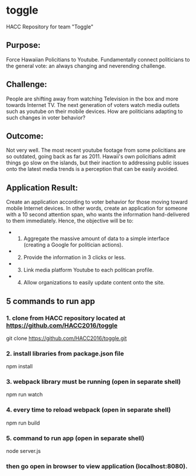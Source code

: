 # toggle
HACC Repository for team "Toggle"



## Purpose: 
Force Hawaiian Policitians to Youtube. Fundamentally connect politicians to the general vote: an always changing and neverending challenge.  

## Challenge: 
People are shifting away from watching Television in the box and more towards Internet TV.  The next generation of voters watch media outlets such as youtube on their mobile devices.  How are politicians adapting to such changes in voter behavior?  

## Outcome: 
Not very well. The most recent youtube footage from some policitians are so outdated, going back as far as 2011.  Hawaii's own policitians admit things go slow on the islands, but their inaction to addressing public issues onto the latest media trends is a perception that can be easily avoided.

## Application Result: 
Create an application according to voter behavior for those moving toward mobile Internet devices. In other words, create an application for someone with a 10 second attention span, who wants the information hand-delivered to them immediately. Hence, the objective will be to: 
* 1) Aggregate the massive amount of data to a simple interface (creating a Google for politician actions). 
* 2) Provide the information in 3 clicks or less. 
* 3) Link media platform Youtube to each politican profile. 
* 4) Allow organizations to easily update content onto the site.



## 5 commands to run app

### 1. clone from HACC repository located at https://github.com/HACC2016/toggle
git clone https://github.com/HACC2016/toggle.git

### 2. install libraries from package.json file
npm install

### 3. webpack library must be running (open in separate shell)
npm run watch

### 4. every time to reload webpack (open in separate shell)
npm run build

### 5. command to run app (open in separate shell)
node server.js 

### then go open in browser to view application (localhost:8080).

